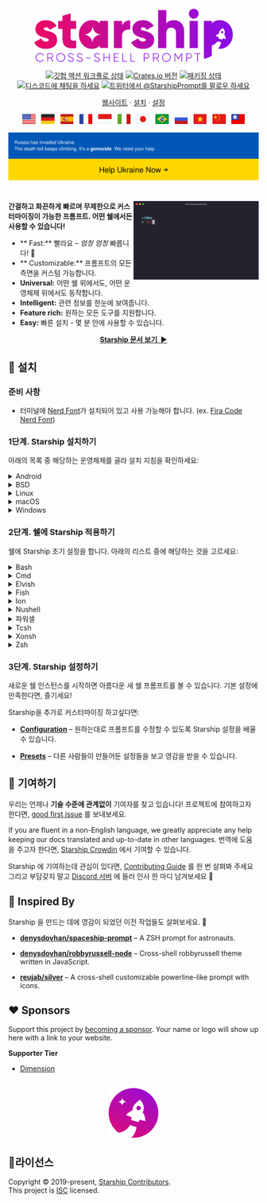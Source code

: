 <p align="center">
  <img
    width="400"
    src="https://raw.githubusercontent.com/starship/starship/master/media/logo.png"
    alt="Starship – Cross-shell prompt"
 />
</p>

<p align="center">
  <a href="https://github.com/starship/starship/actions"
    ><img
      src="https://img.shields.io/github/workflow/status/starship/starship/Main workflow/master?label=workflow&style=flat-square"
      alt="깃헙 액션 워크풀로 상태"
 /></a>
  <a href="https://crates.io/crates/starship"
    ><img
      src="https://img.shields.io/crates/v/starship?style=flat-square"
      alt="Crates.io 버전"
 /></a>
  <a href="https://repology.org/project/starship/versions"
    ><img
      src="https://img.shields.io/repology/repositories/starship?label=in%20repositories&style=flat-square"
      alt="패키징 상태" /></a
><br />
  <a href="https://discord.gg/starship"
    ><img
      src="https://img.shields.io/discord/567163873606500352?label=discord&logoColor=white&style=flat-square"
      alt="디스코드에 채팅을 하세요"
 /></a>
  <a href="https://twitter.com/StarshipPrompt"
    ><img
      src="https://img.shields.io/badge/twitter-@StarshipPrompt-1DA1F3?style=flat-square"
      alt="트위터에서 @StarshipPrompt를 팔로우 하세요"
 /></a>
</p>

<p align="center">
  <a href="https://starship.rs">웹사이트</a>
  ·
  <a href="#🚀-installation">설치</a>
  ·
  <a href="https://starship.rs/config/">설정</a>
</p>

<p align="center">
  <a href="https://github.com/starship/starship/blob/master/README.md"
    ><img
      height="20"
      src="https://raw.githubusercontent.com/starship/starship/master/media/flag-us.png"
      alt="English"
 /></a>
  &nbsp;
  <a
    href="https://github.com/starship/starship/blob/master/docs/de-DE/guide/README.md"
    ><img
      height="20"
      src="https://raw.githubusercontent.com/starship/starship/master/media/flag-de.png"
      alt="Deutsch"
 /></a>
  &nbsp;
  <a
    href="https://github.com/starship/starship/blob/master/docs/es-ES/guide/README.md"
    ><img
      height="20"
      src="https://raw.githubusercontent.com/starship/starship/master/media/flag-es.png"
      alt="Español"
 /></a>
  &nbsp;
  <a
    href="https://github.com/starship/starship/blob/master/docs/fr-FR/guide/README.md"
    ><img
      height="20"
      src="https://raw.githubusercontent.com/starship/starship/master/media/flag-fr.png"
      alt="Français"
 /></a>
  &nbsp;
  <a
    href="https://github.com/starship/starship/blob/master/docs/id-ID/guide/README.md"
    ><img
      height="20"
      src="https://raw.githubusercontent.com/starship/starship/master/media/flag-id.png"
      alt="Bahasa Indonesia"
 /></a>
  &nbsp;
  <a
    href="https://github.com/starship/starship/blob/master/docs/it-IT/guide/README.md"
    ><img
      height="20"
      src="https://raw.githubusercontent.com/starship/starship/master/media/flag-it.png"
      alt="Italiano"
 /></a>
  &nbsp;
  <a
    href="https://github.com/starship/starship/blob/master/docs/ja-JP/guide/README.md"
    ><img
      height="20"
      src="https://raw.githubusercontent.com/starship/starship/master/media/flag-jp.png"
      alt="日本語"
 /></a>
  &nbsp;
  <a
    href="https://github.com/starship/starship/blob/master/docs/pt-BR/guide/README.md"
    ><img
      height="20"
      src="https://raw.githubusercontent.com/starship/starship/master/media/flag-br.png"
      alt="Português do Brasil"
 /></a>
  &nbsp;
  <a
    href="https://github.com/starship/starship/blob/master/docs/ru-RU/guide/README.md"
    ><img
      height="20"
      src="https://raw.githubusercontent.com/starship/starship/master/media/flag-ru.png"
      alt="Русский"
 /></a>
  &nbsp;
  <a
    href="https://github.com/starship/starship/blob/master/docs/vi-VN/guide/README.md"
    ><img
      height="20"
      src="https://raw.githubusercontent.com/starship/starship/master/media/flag-vn.png"
      alt="Tiếng Việt"
 /></a>
  &nbsp;
  <a
    href="https://github.com/starship/starship/blob/master/docs/zh-CN/guide/README.md"
    ><img
      height="20"
      src="https://raw.githubusercontent.com/starship/starship/master/media/flag-cn.png"
      alt="简体中文"
 /></a>
  &nbsp;
  <a
    href="https://github.com/starship/starship/blob/master/docs/zh-TW/guide/README.md"
    ><img
      height="20"
      src="https://raw.githubusercontent.com/starship/starship/master/media/flag-tw.png"
      alt="繁體中文"
 /></a>
</p>

[![SWUbanner](https://raw.githubusercontent.com/vshymanskyy/StandWithUkraine/main/banner2-direct.svg)](https://vshymanskyy.github.io/StandWithUkraine)

<h1></h1>

<img
  src="https://raw.githubusercontent.com/starship/starship/master/media/demo.gif"
  alt="Starship with iTerm2 and the Snazzy theme"
  width="50%"
  align="right"
 />

**간결하고 화끈하게 빠르며 무제한으로 커스터마이징이 가능한 프롬프트. 어떤 쉘에서든 사용할 수 있습니다!**

- ** Fast:** 빨라요 – _엄청 엄청_ 빠릅니다! 🚀
- ** Customizable:** 프롬프트의 모든 측면을 커스텀 가능합니다.
- **Universal:** 어떤 쉘 위에서도, 어떤 운영체제 위에서도 동작합니다.
- **Intelligent:** 관련 정보를 한눈에 보여줍니다.
- **Feature rich:** 원하는 모든 도구를 지원합니다.
- **Easy:** 빠른 설치 - 몇 분 안에 사용할 수 있습니다.

<p align="center">
<a href="https://starship.rs/config/"><strong>Starship 문서 보기&nbsp;&nbsp;▶</strong></a>
</p>

<a name="🚀-installation"></a>

## 🚀 설치

### 준비 사항

- 터미널에 [Nerd Font](https://www.nerdfonts.com/)가 설치되어 있고 사용 가능해야 합니다. (ex. [Fira Code Nerd Font](https://www.nerdfonts.com/font-downloads))

### 1단계. Starship 설치하기

아래의 목록 중 해당하는 운영체제를 골라 설치 지침을 확인하세요:

<details>
<summary>Android</summary>

다음 패키지 관리자 중 하나를 사용해 Starship 을 설치하세요:

| Repository                                                                        | Instructions           |
| --------------------------------------------------------------------------------- | ---------------------- |
| [Termux](https://github.com/termux/termux-packages/tree/master/packages/starship) | `pkg install starship` |

</details>

<details>
<summary>BSD</summary>

다음 패키지 관리자 중 하나를 사용해 Starship 을 설치하세요:

| Distribution | Repository                                               | Instructions                      |
| ------------ | -------------------------------------------------------- | --------------------------------- |
| **_Any_**    | **[crates.io](https://crates.io/crates/starship)**       | `cargo install starship --locked` |
| FreeBSD      | [FreshPorts](https://www.freshports.org/shells/starship) | `pkg install starship`            |
| NetBSD       | [pkgsrc](https://pkgsrc.se/shells/starship)              | `pkgin install starship`          |

</details>

<details>
<summary>Linux</summary>

Install the latest version for your system:

```sh
curl -sS https://starship.rs/install.sh | sh
```

Alternatively, install Starship using any of the following package managers:

| Distribution       | Repository                                                                                      | Instructions                                                                   |
| ------------------ | ----------------------------------------------------------------------------------------------- | ------------------------------------------------------------------------------ |
| **_Any_**          | **[crates.io](https://crates.io/crates/starship)**                                              | `cargo install starship --locked`                                              |
| _Any_              | [conda-forge](https://anaconda.org/conda-forge/starship)                                        | `conda install -c conda-forge starship`                                        |
| _Any_              | [Linuxbrew](https://formulae.brew.sh/formula/starship)                                          | `brew install starship`                                                        |
| _Any_              | [Snapcraft](https://snapcraft.io/starship)                                                      | `snap install starship`                                                        |
| Alpine Linux 3.13+ | [Alpine Linux Packages](https://pkgs.alpinelinux.org/packages?name=starship)                    | `apk add starship`                                                             |
| Arch Linux         | [Arch Linux Community](https://archlinux.org/packages/community/x86_64/starship)                | `pacman -S starship`                                                           |
| CentOS 7+          | [Copr](https://copr.fedorainfracloud.org/coprs/atim/starship)                                   | `dnf copr enable atim/starship` <br /> `dnf install starship` |
| Gentoo             | [Gentoo Packages](https://packages.gentoo.org/packages/app-shells/starship)                     | `emerge app-shells/starship`                                                   |
| Manjaro            |                                                                                                 | `pacman -S starship`                                                           |
| NixOS              | [nixpkgs](https://github.com/NixOS/nixpkgs/blob/master/pkgs/tools/misc/starship/default.nix)    | `nix-env -iA nixpkgs.starship`                                                 |
| Void Linux         | [Void Linux Packages](https://github.com/void-linux/void-packages/tree/master/srcpkgs/starship) | `xbps-install -S starship`                                                     |

</details>

<details>
<summary>macOS</summary>

Install the latest version for your system:

```sh
curl -sS https://starship.rs/install.sh | sh
```

Alternatively, install Starship using any of the following package managers:

| Repository                                               | Instructions                            |
| -------------------------------------------------------- | --------------------------------------- |
| **[crates.io](https://crates.io/crates/starship)**       | `cargo install starship --locked`       |
| [conda-forge](https://anaconda.org/conda-forge/starship) | `conda install -c conda-forge starship` |
| [Homebrew](https://formulae.brew.sh/formula/starship)    | `brew install starship`                 |
| [MacPorts](https://ports.macports.org/port/starship)     | `port install starship`                 |

</details>

<details>
<summary>Windows</summary>

Install the latest version for your system with the MSI-installers from the [releases section](https://github.com/starship/starship/releases/latest).

다음 패키지 관리자 중 하나를 사용해 Starship 을 설치하세요:

| Repository                                                                                   | Instructions                            |
| -------------------------------------------------------------------------------------------- | --------------------------------------- |
| **[crates.io](https://crates.io/crates/starship)**                                           | `cargo install starship --locked`       |
| [Chocolatey](https://community.chocolatey.org/packages/starship)                             | `choco install starship`                |
| [conda-forge](https://anaconda.org/conda-forge/starship)                                     | `conda install -c conda-forge starship` |
| [Scoop](https://github.com/ScoopInstaller/Main/blob/master/bucket/starship.json)             | `scoop install starship`                |
| [winget](https://github.com/microsoft/winget-pkgs/tree/master/manifests/s/Starship/Starship) | `winget install --id Starship.Starship` |

</details>

### 2단계. 쉘에 Starship 적용하기

쉘에 Starship 초기 설정을 합니다. 아래의 리스트 중에 해당하는 것을 고르세요:

<details>
<summary>Bash</summary>

`~/.bashrc`의 끝부분에 아래 라인을 추가:

```sh
eval "$(starship init bash)"
```

</details>

<details>
<summary>Cmd</summary>

Cmd를 이용하려면 [Clink](https://chrisant996.github.io/clink/clink.html) (v1.2.30+) 를 사용해야 합니다. Create a file at this path `%LocalAppData%\clink\starship.lua` with the following contents:

```lua
load(io.popen('starship init cmd'):read("*a"))()
```

</details>

<details>
<summary>Elvish</summary>

`~/.elvish/rc.elv` 의 끝부분에 아래 라인을 추가:

```sh
eval (starship init elvish)
```

Note: Only Elvish v0.18+ is supported

</details>

<details>
<summary>Fish</summary>

`~/.config/fish/config.fish`의 끝부분에 아래 라인을 추가:

```fish
starship init fish | source
```

</details>

<details>
<summary>Ion</summary>

`~/.config/ion/initrc` 의 끝부분에 아래 라인을 추가:

```sh
eval $(starship init ion)
```

</details>

<details>
<summary>Nushell</summary>

Add the following to the end of your Nushell env file (find it by running `$nu.env-path` in Nushell):

```sh
mkdir ~/.cache/starship
starship init nu | save ~/.cache/starship/init.nu
```

And add the following to the end of your Nushell configuration (find it by running `$nu.config-path`):

```sh
source ~/.cache/starship/init.nu
```

Note: Only Nushell v0.61+ is supported

</details>

<details>
<summary>파워셀</summary>

다음 내용을 PowerShell 설정파일 (찾으려면 `$PROFILE` 실행) 마지막 부분에 추가하세요:

```powershell
Invoke-Expression (&starship init powershell)
```

</details>

<details>
<summary>Tcsh</summary>

`~/.tcshrc` 의 끝부분에 아래 라인을 추가:

```sh
eval `starship init tcsh`
```

</details>

<details>
<summary>Xonsh</summary>

`~/.xonshrc` 의 끝부분에 아래 라인을 추가:

```python
execx($(starship init xonsh))
```

</details>

<details>
<summary>Zsh</summary>

`~/.zshrc`의 끝부분에 아래 라인을 추가

```sh
eval "$(starship init zsh)"
```

</details>

### 3단계. Starship 설정하기

새로운 쉘 인스턴스를 시작하면 아름다운 새 쉘 프롬프트를 볼 수 있습니다. 기본 설정에 만족한다면, 즐기세요!

Starship을 추가로 커스터마이징 하고싶다면:

- **[Configuration](https://starship.rs/config/)** – 원하는대로 프롬프트를 수정할 수 있도록 Starship 설정을 배울 수 있습니다.

- **[Presets](https://starship.rs/presets/)** – 다른 사람들이 만들어둔 설정들을 보고 영감을 받을 수 있습니다.

## 🤝 기여하기

우리는 언제나 **기술 수준에 관계없이** 기여자를 찾고 있습니다! 프로젝트에 참여하고자 한다면, [good first issue](https://github.com/starship/starship/labels/🌱%20good%20first%20issue) 를 보내보세요.

If you are fluent in a non-English language, we greatly appreciate any help keeping our docs translated and up-to-date in other languages. 번역에 도움을 주고자 한다면, [Starship Crowdin](https://translate.starship.rs/) 에서 기여할 수 있습니다.

Starship 에 기여하는데 관심이 있다면, [Contributing Guide](https://github.com/starship/starship/blob/master/CONTRIBUTING.md) 를 한 번 살펴봐 주세요 그리고 부담갖지 말고 [Discord 서버](https://discord.gg/8Jzqu3T) 에 들러 인사 한 마디 남겨보세요 👋

## 💭 Inspired By

Starship 을 만드는 데에 영감이 되었던 이전 작업들도 살펴보세요. 🙏

- **[denysdovhan/spaceship-prompt](https://github.com/denysdovhan/spaceship-prompt)** – A ZSH prompt for astronauts.

- **[denysdovhan/robbyrussell-node](https://github.com/denysdovhan/robbyrussell-node)** – Cross-shell robbyrussell theme written in JavaScript.

- **[reujab/silver](https://github.com/reujab/silver)** – A cross-shell customizable powerline-like prompt with icons.

## ❤️ Sponsors

Support this project by [becoming a sponsor](https://github.com/sponsors/starship). Your name or logo will show up here with a link to your website.

**Supporter Tier**

- [Dimension](https://dimension.dev/)

<p align="center">
    <br>
    <img width="100" src="https://raw.githubusercontent.com/starship/starship/master/media/icon.png" alt="Starship 로켓 아이콘">
</p>

## 📝라이선스

Copyright © 2019-present, [Starship Contributors](https://github.com/starship/starship/graphs/contributors).<br /> This project is [ISC](https://github.com/starship/starship/blob/master/LICENSE) licensed.
